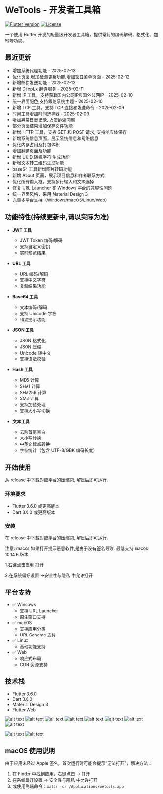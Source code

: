 # WeTools - 开发者工具箱

[![Flutter Version](https://img.shields.io/badge/Flutter-3.6.0-blue.svg)](https://flutter.dev/)
[![License](https://img.shields.io/badge/License-MIT-green.svg)](LICENSE)

一个使用 Flutter 开发的轻量级开发者工具箱，提供常用的编码解码、格式化、加密等功能。

## 最近更新

- 增加系统代理功能 - 2025-02-13
- 优化页面,增加检测更新功能,增加窗口菜单页面 - 2025-02-12
- 新增邮件发送功能 - 2025-02-12
- 新增 DeepLx 翻译服务 - 2025-02-11
- 新增 IP 工具，支持获取国内公网IP和国外公网IP - 2025-02-10
- 统一界面配色,支持跟随系统主题 - 2025-02-10
- 新增 TCP 工具，支持 TCP 连接和发送命令 - 2025-02-09
- 时间工具增加时间选择器 - 2025-02-09
- 增加异常日志记录, 方便排查问题
- 部分页面结果增加保存文件功能
- 新增 HTTP 工具，支持 GET 和 POST 请求, 支持响应体保存
- 新增系统信息页面，展示系统信息和网络信息
- 优化内存占用及打包体积
- 增加翻译页面及功能
- 新增 UUID,随机字符 生成功能
- 新增文本转二维码生成功能
- base64 工具新增图片转码功能
- 新增 About 页面，展示项目信息和作者联系方式
- 优化所有输入框，支持多行输入和文本选择
- 修复 URL Launcher 在 Windows 平台的兼容性问题
- 统一界面风格，采用 Material Design 3
- 完善多平台支持（Windows/macOS/Linux/Web）

## 功能特性(持续更新中,请以实际为准)

- **JWT 工具**
  - JWT Token 编码/解码
  - 支持自定义密钥
  - 实时预览结果

- **URL 工具**
  - URL 编码/解码
  - 支持中文字符
  - 复制结果功能

- **Base64 工具**
  - 文本编码/解码
  - 支持 Unicode 字符
  - 错误提示功能

- **JSON 工具**
  - JSON 格式化
  - JSON 压缩
  - Unicode 转中文
  - 支持语法校验

- **Hash 工具**
  - MD5 计算
  - SHA1 计算
  - SHA256 计算
  - SM3 计算
  - 支持加盐处理
  - 支持大小写切换

- **文本工具**
  - 去除首尾空白
  - 大小写转换
  - 中英文标点转换
  - 字符统计（包含 UTF-8/GBK 编码长度）


## 开始使用
从 release 中下载对应平台的压缩包, 解压后即可运行.

### 环境要求

- Flutter 3.6.0 或更高版本
- Dart 3.0.0 或更高版本

### 安装
在 release 中下载对应平台的压缩包, 解压后即可运行.

注意: macos 如果打开提示恶意软件,是由于没有签名导致. 最低支持 macos 10.14.6 版本.

 1.右键点击应用 打开 

 2.在系统偏好设置 ->安全性与隐私 中允许打开

## 平台支持

- ✅ Windows
  - 支持 URL Launcher
  - 原生窗口支持
- ✅ macOS
  - 支持应用分类
  - URL Scheme 支持
- ✅ Linux
  - 基础功能支持
- ✅ Web
  - 响应式布局
  - CDN 资源支持

## 技术栈

- Flutter 3.6.0
- Dart 3.0.0
- Material Design 3
- Flutter Web


![alt text](./assets/images/长截图_20250131_212816.png)
![alt text](./assets/images/长截图_20250131_212236.png)
![alt text](./assets/images/wetools.exe_20250131_212044.png)
![alt text](./assets/images/长截图_20250131_212358.png)
![alt text](./assets/images/wetools.exe_20250131_212517.png)
![alt text](./assets/images/wetools.exe_20250131_212601.png)
![alt text](./assets/images/wetools.exe_20250131_212700.png)
![alt text](./assets/images/长截图_20250131_212733.png)


![alt text](./assets/gif/录屏_20250128_232717.gif)
![alt text](./assets/gif/录屏_20250128_233004.gif)

## macOS 使用说明

由于应用未经过 Apple 签名，首次运行时可能会提示"无法打开"，解决方法：

1. 在 Finder 中找到应用，右键点击 -> 打开
2. 在系统偏好设置 -> 安全性与隐私 中允许打开
3. 或使用终端命令：`xattr -cr /Applications/wetools.app`




